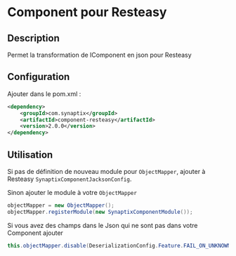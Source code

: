 # Component pour Resteasy
 
## Description

Permet la transformation de IComponent en json pour Resteasy

## Configuration

Ajouter dans le pom.xml :

```xml
<dependency>
	<groupId>com.synaptix</groupId>
	<artifactId>component-resteasy</artifactId>
	<version>2.0.0</version>
</dependency>
```

## Utilisation

Si pas de définition de nouveau module pour `ObjectMapper`, ajouter à Resteasy `SynaptixComponentJacksonConfig`.

Sinon ajouter le module à votre `ObjectMapper`

``` java
objectMapper = new ObjectMapper();
objectMapper.registerModule(new SynaptixComponentModule());
```

Si vous avez des champs dans le Json qui ne sont pas dans votre Component ajouter

``` java
this.objectMapper.disable(DeserializationConfig.Feature.FAIL_ON_UNKNOWN_PROPERTIES);
```
